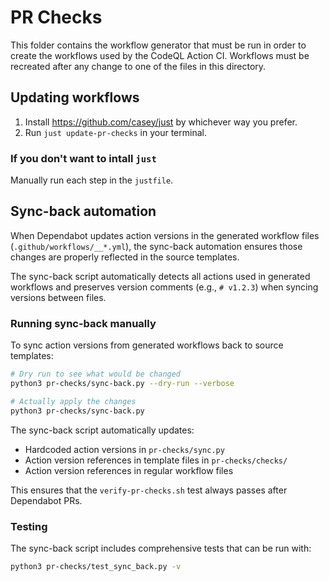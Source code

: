 # PR Checks

This folder contains the workflow generator that must be run in order to create the
workflows used by the CodeQL Action CI. Workflows must be recreated after any change
to one of the files in this directory.

## Updating workflows

1. Install https://github.com/casey/just by whichever way you prefer.
2. Run `just update-pr-checks` in your terminal.

### If you don't want to intall `just`

Manually run each step in the `justfile`.

## Sync-back automation

When Dependabot updates action versions in the generated workflow files (`.github/workflows/__*.yml`), 
the sync-back automation ensures those changes are properly reflected in the source templates.

The sync-back script automatically detects all actions used in generated workflows and preserves
version comments (e.g., `# v1.2.3`) when syncing versions between files.

### Running sync-back manually

To sync action versions from generated workflows back to source templates:

```bash
# Dry run to see what would be changed
python3 pr-checks/sync-back.py --dry-run --verbose

# Actually apply the changes
python3 pr-checks/sync-back.py
```

The sync-back script automatically updates:
- Hardcoded action versions in `pr-checks/sync.py`
- Action version references in template files in `pr-checks/checks/`
- Action version references in regular workflow files

This ensures that the `verify-pr-checks.sh` test always passes after Dependabot PRs.

### Testing

The sync-back script includes comprehensive tests that can be run with:

```bash
python3 pr-checks/test_sync_back.py -v
```
